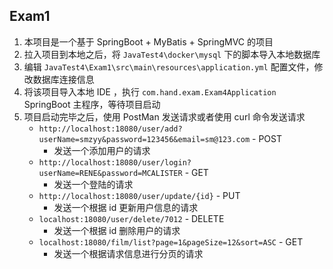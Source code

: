 ## Exam1

1. 本项目是一个基于 SpringBoot + MyBatis + SpringMVC 的项目
2. 拉入项目到本地之后，将 `JavaTest4\docker\mysql` 下的脚本导入本地数据库
3. 编辑 `JavaTest4\Exam1\src\main\resources\application.yml`  配置文件，修改数据库连接信息
4. 将该项目导入本地 IDE ，执行 `com.hand.exam.Exam4Application` SpringBoot 主程序，等待项目启动
5. 项目启动完毕之后，使用 PostMan 发送请求或者使用 curl 命令发送请求
   - `http://localhost:18080/user/add?userName=smzyy&password=123456&email=sm@123.com` - POST
     - 发送一个添加用户的请求
   - `http://localhost:18080/user/login?userName=RENE&password=MCALISTER` - GET
     - 发送一个登陆的请求
   - `http://localhost:18080/user/update/{id}` - PUT
     - 发送一个根据 id 更新用户信息的请求
   - `localhost:18080/user/delete/7012` - DELETE
     - 发送一个根据 id 删除用户的请求
   - `localhost:18080/film/list?page=1&pageSize=12&sort=ASC` - GET
     - 发送一个根据请求信息进行分页的请求